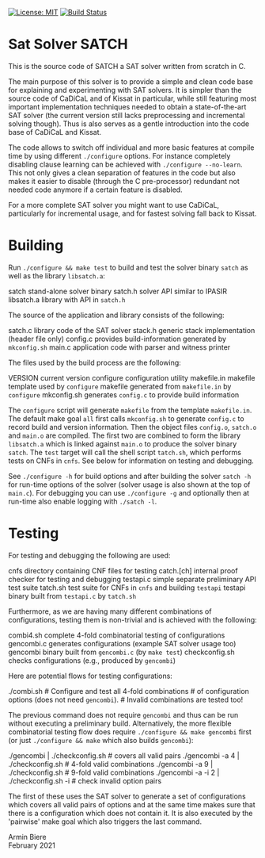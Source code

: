 [![License: MIT](https://img.shields.io/badge/License-MIT-yellow.svg)](https://opensource.org/licenses/MIT)
[![Build Status](https://travis-ci.com/arminbiere/satch.svg?branch=master)](https://travis-ci.com/arminbiere/satch)

Sat Solver SATCH
================

This is the source code of SATCH a SAT solver written from scratch in C.

The main purpose of this solver is to provide a simple and clean code base
for explaining and experimenting with SAT solvers. It is simpler than the
source code of CaDiCaL and of Kissat in particular, while still featuring
most important implementation techniques needed to obtain a state-of-the-art
SAT solver (the current version still lacks preprocessing and incremental
solving though).  Thus is also serves as a gentle introduction into the code
base of CaDiCaL and Kissat.

The code allows to switch off individual and more basic features at compile
time by using different `./configure` options. For instance completely
disabling clause learning can be achieved with `./configure --no-learn`.
This not only gives a clean separation of features in the code but also
makes it easier to disable (through the C pre-processor) redundant not
needed code anymore if a certain feature is disabled.

For a more complete SAT solver you might want to use CaDiCaL, particularly
for incremental usage, and for fastest solving fall back to Kissat.

Building
========

Run `./configure && make test` to build and test the solver binary
`satch` as well as the library `libsatch.a`:

  satch           stand-alone solver binary
  satch.h         solver API similar to IPASIR
  libsatch.a      library with API in `satch.h`

The source of the application and library consists of the following:

  satch.c         library code of the SAT solver
  stack.h         generic stack implementation (header file only)
  config.c        provides build-information generated by `mkconfig.sh`
  main.c          application code with parser and witness printer

The files used by the build process are the following:
               
  VERSION         current version
  configure       configuration utility
  makefile.in     makefile template used by `configure`
  makefile        generated from `makefile.in` by `configure`
  mkconfig.sh     generates `config.c` to provide build information

The `configure` script will generate `makefile` from the template
`makefile.in`.  The default make goal `all` first calls `mkconfig.sh`
to generate `config.c` to record build and version information.  Then
the object files `config.o`, `satch.o` and `main.o` are compiled.  The first
two are combined to form the library `libsatch.a` which is linked against
`main.o` to produce the solver binary `satch`.  The `test` target will call
the shell script `tatch.sh`, which performs tests on CNFs in `cnfs`.  See
below for information on testing and debugging.

See `./configure -h` for build options and after building the solver
`satch -h` for run-time options of the solver (solver usage is also shown at
the top of `main.c`).  For debugging you can use `./configure -g` and
optionally then at run-time also enable logging with `./satch -l`.

Testing
=======

For testing and debugging the following are used:

  cnfs            directory containing CNF files for testing
  catch.[ch]      internal proof checker for testing and debugging
  testapi.c       simple separate preliminary API test suite
  tatch.sh        test suite for CNFs in `cnfs` and building `testapi`
  testapi         binary built from `testapi.c` by `tatch.sh`

Furthermore, as we are having many different combinations of configurations,
testing them is non-trivial and is achieved with the following:

  combi4.sh       complete 4-fold combinatorial testing of configurations
  gencombi.c      generates configurations (example SAT solver usage too)
  gencombi        binary built from `gencombi.c` (by `make test`)
  checkconfig.sh  checks configurations (e.g., produced by `gencombi`)

Here are potential flows for testing configurations:

  ./combi.sh      # Configure and test all 4-fold combinations
                  # of configuration options (does not need `gencombi`).
                  # Invalid combinations are tested too!

The previous command does not require `gencombi` and thus can be run without
executing a preliminary build.  Alternatively, the more flexible
combinatorial testing flow does require `./configure && make gencombi`
first (or just `./configure && make` which also builds `gencombi`):

  ./gencombi         | ./checkconfig.sh    # covers all valid pairs
  ./gencombi -a 4    | ./checkconfig.sh    # 4-fold valid combinations
  ./gencombi -a 9    | ./checkconfig.sh    # 9-fold valid combinations
  ./gencombi -a -i 2 | ./checkconfig.sh -i # check invalid option pairs

The first of these uses the SAT solver to generate a set of configurations
which covers all valid pairs of options and at the same time makes sure that
there is a configuration which does not contain it.  It is also executed
by the 'pairwise' make goal which also triggers the last command.
 
Armin Biere  
February 2021
